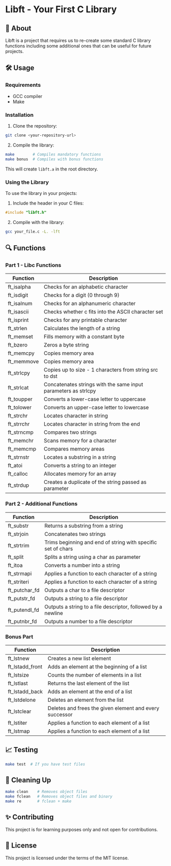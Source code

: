 # Libft - Your First C Library

## 📝 About
Libft is a project that requires us to re-create some standard C library functions including some additional ones that can be useful for future projects.

## 🛠️ Usage

### Requirements
- GCC compiler
- Make

### Installation
1. Clone the repository:
```bash
git clone <your-repository-url>
```

2. Compile the library:
```bash
make        # Compiles mandatory functions
make bonus  # Compiles with bonus functions
```

This will create `libft.a` in the root directory.

### Using the Library
To use the library in your projects:
1. Include the header in your C files:
```c
#include "libft.h"
```

2. Compile with the library:
```bash
gcc your_file.c -L. -lft
```

## 🔍 Functions

### Part 1 - Libc Functions
| Function | Description |
|----------|-------------|
| ft_isalpha | Checks for an alphabetic character |
| ft_isdigit | Checks for a digit (0 through 9) |
| ft_isalnum | Checks for an alphanumeric character |
| ft_isascii | Checks whether c fits into the ASCII character set |
| ft_isprint | Checks for any printable character |
| ft_strlen | Calculates the length of a string |
| ft_memset | Fills memory with a constant byte |
| ft_bzero | Zeros a byte string |
| ft_memcpy | Copies memory area |
| ft_memmove | Copies memory area |
| ft_strlcpy | Copies up to size - 1 characters from string src to dst |
| ft_strlcat | Concatenates strings with the same input parameters as strlcpy |
| ft_toupper | Converts a lower-case letter to uppercase |
| ft_tolower | Converts an upper-case letter to lowercase |
| ft_strchr | Locates character in string |
| ft_strrchr | Locates character in string from the end |
| ft_strncmp | Compares two strings |
| ft_memchr | Scans memory for a character |
| ft_memcmp | Compares memory areas |
| ft_strnstr | Locates a substring in a string |
| ft_atoi | Converts a string to an integer |
| ft_calloc | Allocates memory for an array |
| ft_strdup | Creates a duplicate of the string passed as parameter |

### Part 2 - Additional Functions
| Function | Description |
|----------|-------------|
| ft_substr | Returns a substring from a string |
| ft_strjoin | Concatenates two strings |
| ft_strtrim | Trims beginning and end of string with specific set of chars |
| ft_split | Splits a string using a char as parameter |
| ft_itoa | Converts a number into a string |
| ft_strmapi | Applies a function to each character of a string |
| ft_striteri | Applies a function to each character of a string |
| ft_putchar_fd | Outputs a char to a file descriptor |
| ft_putstr_fd | Outputs a string to a file descriptor |
| ft_putendl_fd | Outputs a string to a file descriptor, followed by a newline |
| ft_putnbr_fd | Outputs a number to a file descriptor |

### Bonus Part
| Function | Description |
|----------|-------------|
| ft_lstnew | Creates a new list element |
| ft_lstadd_front | Adds an element at the beginning of a list |
| ft_lstsize | Counts the number of elements in a list |
| ft_lstlast | Returns the last element of the list |
| ft_lstadd_back | Adds an element at the end of a list |
| ft_lstdelone | Deletes an element from the list |
| ft_lstclear | Deletes and frees the given element and every successor |
| ft_lstiter | Applies a function to each element of a list |
| ft_lstmap | Applies a function to each element of a list |

## 📈 Testing
```bash
make test  # If you have test files
```

## 🧹 Cleaning Up
```bash
make clean    # Removes object files
make fclean   # Removes object files and binary
make re       # fclean + make
```

## ✨ Contributing
This project is for learning purposes only and not open for contributions.

## 📝 License
This project is licensed under the terms of the MIT license.
